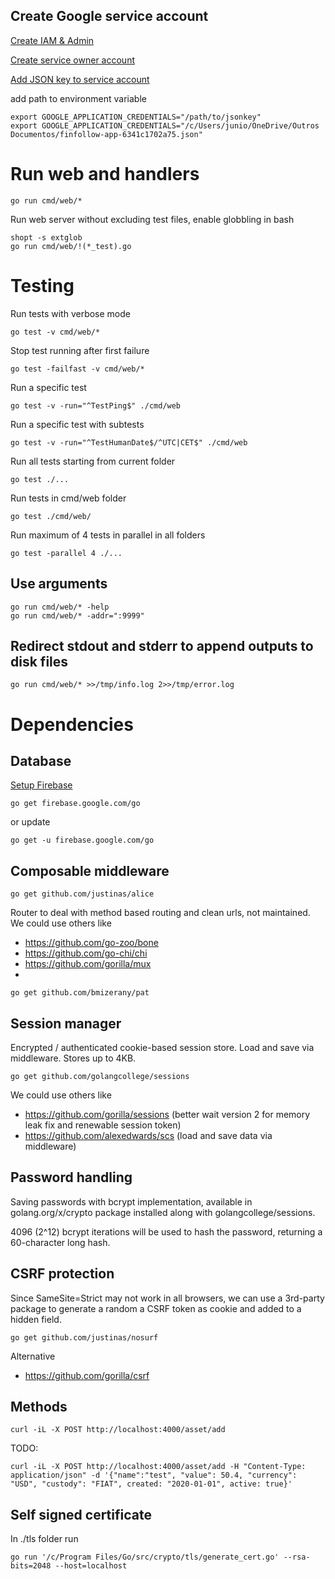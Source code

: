 ## Create Google service account

[Create IAM & Admin](https://cloud.google.com/docs/authentication/production#auth-cloud-implicit-go)

[Create service owner account](https://console.cloud.google.com/iam-admin/iam?project=finfollow-app&supportedpurview=project)

[Add JSON key to service account](https://console.cloud.google.com/iam-admin/serviceaccounts?project=finfollow-app&supportedpurview=project)

add path to environment variable
```
export GOOGLE_APPLICATION_CREDENTIALS="/path/to/jsonkey"
export GOOGLE_APPLICATION_CREDENTIALS="/c/Users/junio/OneDrive/Outros Documentos/finfollow-app-6341c1702a75.json"
```

# Run web and handlers

```
go run cmd/web/*
```

Run web server without excluding test files, enable globbling in bash
```
shopt -s extglob
go run cmd/web/!(*_test).go
```

# Testing

Run tests with verbose mode
```
go test -v cmd/web/*
```

Stop test running after first failure
```
go test -failfast -v cmd/web/*
```

Run a specific test
```
go test -v -run="^TestPing$" ./cmd/web
```

Run a specific test with subtests
```
go test -v -run="^TestHumanDate$/^UTC|CET$" ./cmd/web
```

Run all tests starting from current folder
```
go test ./...
```

Run tests in cmd/web folder
```
go test ./cmd/web/
```

Run maximum of 4 tests in parallel in all folders
```
go test -parallel 4 ./...
```

## Use arguments
```
go run cmd/web/* -help
go run cmd/web/* -addr=":9999"
```

## Redirect stdout and stderr to append outputs to disk files
```
go run cmd/web/* >>/tmp/info.log 2>>/tmp/error.log
```

# Dependencies

## Database
[Setup Firebase](https://firebase.google.com/docs/firestore/quickstart#go)
```
go get firebase.google.com/go
```

or update
```
go get -u firebase.google.com/go
```

## Composable middleware
```
go get github.com/justinas/alice
```

Router to deal with method based routing and clean urls, not maintained. We could use others like
- https://github.com/go-zoo/bone
- https://github.com/go-chi/chi
- https://github.com/gorilla/mux
- 
```
go get github.com/bmizerany/pat
```

## Session manager

Encrypted / authenticated cookie-based session store. Load and save via middleware. Stores up to 4KB.
```
go get github.com/golangcollege/sessions
```
We could use others like
- https://github.com/gorilla/sessions (better wait version 2 for memory leak fix and renewable session token)
- https://github.com/alexedwards/scs (load and save data via middleware)

## Password handling

Saving passwords with bcrypt implementation, available in golang.org/x/crypto package installed along with golangcollege/sessions.

4096 (2^12) bcrypt iterations will be used to hash the password, returning a 60-character long hash.

## CSRF protection

Since SameSite=Strict may not work in all browsers, we
can use a 3rd-party package to generate a random a CSRF token as cookie and added to a hidden field.
```
go get github.com/justinas/nosurf
```

Alternative
- https://github.com/gorilla/csrf

## Methods
```
curl -iL -X POST http://localhost:4000/asset/add 
```

TODO:
```
curl -iL -X POST http://localhost:4000/asset/add -H "Content-Type: application/json" -d '{"name":"test", "value": 50.4, "currency":  "USD", "custody": "FIAT", created: "2020-01-01", active: true}'
```

## Self signed certificate  
In ./tls folder run
```
go run '/c/Program Files/Go/src/crypto/tls/generate_cert.go' --rsa-bits=2048 --host=localhost
```
